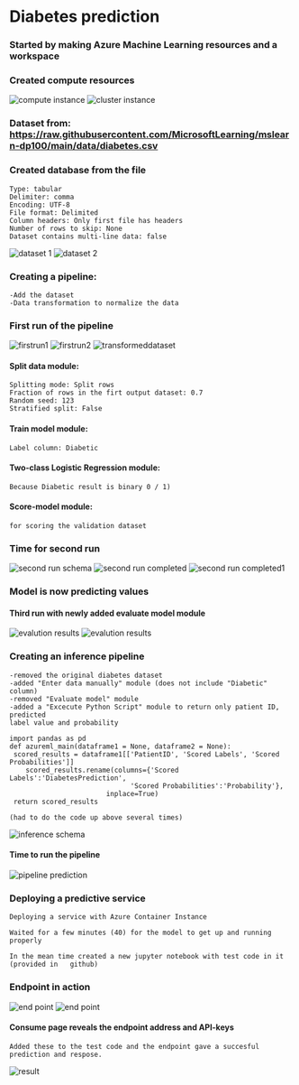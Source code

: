 # Diabetes prediction

### Started by making Azure Machine Learning resources and a workspace

### Created compute resources

![compute instance](images/cpu-compute.png)
![cluster instance](images/cluster-cpu.png)

### Dataset from: https://raw.githubusercontent.com/MicrosoftLearning/mslearn-dp100/main/data/diabetes.csv

### Created database from the file
	Type: tabular
	Delimiter: comma
	Encoding: UTF-8
	File format: Delimited
	Column headers: Only first file has headers
	Number of rows to skip: None
	Dataset contains multi-line data: false

 ![dataset 1](images/dataset1.png)
 ![dataset 2](images/dataset2.png)

 ### Creating a pipeline:
    -Add the dataset
    -Data transformation to normalize the data

### First run of the pipeline

![firstrun1](images/firstrun1.png)
![firstrun2](images/firstrun2.png)
![transformeddataset](images/transformeddataset.png)

#### Split data module:
	Splitting mode: Split rows
	Fraction of rows in the firt output dataset: 0.7
	Random seed: 123
	Stratified split: False
 
#### Train model module:
	Label column: Diabetic

#### Two-class Logistic Regression module: 
	Because Diabetic result is binary 0 / 1)

#### Score-model module:
	for scoring the validation dataset

### Time for second run

![second run schema](images/secondrun1.png)
![second run completed](images/secondrun2.png)
![second run completed1](images/secondrun3.png)

### Model is now predicting values

#### Third run with newly added evaluate model module

![evalution results](images/evaluationresults.png)
![evalution results](images/evalutionresults2.png)

### Creating an inference pipeline

	-removed the original diabetes dataset
	-added "Enter data manually" module (does not include "Diabetic" column)
	-removed "Evaluate model" module
	-added a "Excecute Python Script" module to return only patient ID, predicted
	label value and probability

	import pandas as pd
	def azureml_main(dataframe1 = None, dataframe2 = None):
   	 scored_results = dataframe1[['PatientID', 'Scored Labels', 'Scored Probabilities']]
    	scored_results.rename(columns={'Scored Labels':'DiabetesPrediction',
                      	          'Scored Probabilities':'Probability'},
                    	    inplace=True)
   	 return scored_results

	(had to do the code up above several times)

![inference schema](images/inferencebeforefun.png)

#### Time to run the pipeline

![pipeline prediction](images/pipelineprediction1.png)

### Deploying a predictive service

	Deploying a service with Azure Container Instance

	Waited for a few minutes (40) for the model to get up and running properly

	In the mean time created a new jupyter notebook with test code in it (provided in 	github)

 ### Endpoint in action

 ![end point](images/endpoint1.png)
 ![end point](images/endpoint2.png)

 #### Consume page reveals the endpoint address and API-keys
	Added these to the test code and the endpoint gave a succesful prediction and respose.

 ![result](images/lastprediction.png)

	
